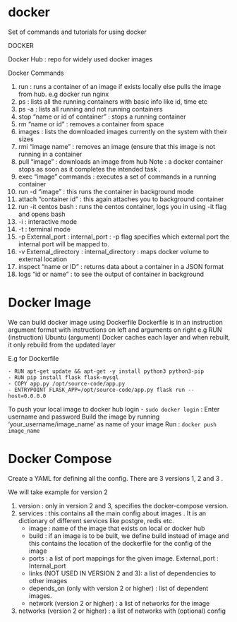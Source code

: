 # docker
Set of commands and tutorials for using docker

DOCKER

Docker Hub : repo for widely used docker images

Docker Commands
1. run : runs a container of an image if exists locally else pulls the image from hub.
         e.g docker run nginx
2. ps : lists all the running containers with basic info like id, time etc
3. ps -a : lists all running and not running containers
4. stop “name or id of container” : stops a running container
5. rm “name or id” : removes a container from space
6. images : lists the downloaded images currently on the system with their sizes
7. rmi “image name” : removes an image (ensure that this image is not running in a container
8. pull “image” : downloads an image from hub
Note : a docker container stops as soon as it completes the intended task .
9. exec “image” commands : executes a set of commands in a running container
10. run -d “image” : this runs the container in background mode
11. attach “container id” : this again attaches you to background container 
12. run -it centos bash : runs the centos container, logs you in using -it flag and opens bash
13. -i : interactive mode
14. -t : terminal mode
15. -p External_port : internal_port : -p flag specifies which external port the internal port will be mapped to. 
16. -v External_directory : internal_directory : maps docker volume to external location
17. inspect “name or ID” : returns data about a container in a JSON format
18. logs “id or name” : to see the output of container in background


# Docker Image 
We can build docker image using Dockerfile
Dockerfile is in an instruction argument format with instructions on left and arguments on right e.g RUN (instruction)  Ubuntu (argument)
Docker caches each layer and when rebuilt,  it only rebuild from the updated layer

E.g for Dockerfile

``` - FROM ubuntu
- RUN apt-get update && apt-get -y install python3 python3-pip
- RUN pip install flask flask-mysql
- COPY app.py /opt/source-code/app.py
- ENTRYPOINT FLASK_APP=/opt/source-code/app.py flask run --host=0.0.0.0 
```






To push your local image to docker hub
login  - `sudo docker login` : Enter username and password
Build the image by running ‘your_username/image_name’ as name of your image
Run : `docker push image_name`

# Docker Compose
Create a YAML for defining all the config.
There are 3 versions 1, 2 and 3 .  

We will take example for version 2

1. version : only in version 2 and 3, specifies the docker-compose version.
2. services : this contains all the main config about images . It is an dictionary of different services like postgre, redis etc.
   * image : name of the image that exists on local or docker hub 
   * build : if an image is to be built, we define build instead of image and this contains the location of the dockerfile for the config of the image
   * ports : a list of port mappings for the given image. External_port : Internal_port
   * links (NOT USED IN VERSION 2 and 3): a list of dependencies to other images
   * depends_on (only with version 2 or higher) : list of dependent images.
   * network (version 2 or higher) : a list of networks for the image
3. networks (version 2 or higher) : a list of networks with (optional) config
